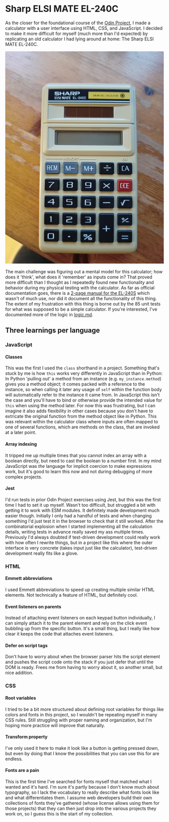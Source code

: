 # Sharp ELSI MATE EL-240C

As the closer for the foundational course of the [Odin Project](https://www.theodinproject.com), I made a calculator with a user interface using HTML, CSS, and JavaScript. I decided to make it more difficult for myself (much more than I'd expected) by replicating an old calculator I had lying around at home: The Sharp ELSI MATE EL-240C.

![Sharp ELSI MATE EL-240C calculator on wooden desk](./EL240C.jpg)

The main challenge was figuring out a mental model for this calculator; how does it 'think', what does it 'remember' as inputs come in? That proved more difficult than I thought as I repeatedly found new functionality and behavior during my physical testing with the calculator. As far as official documentation goes, there is a [2-page manual for the EL-240S](https://www.manualslib.com/manual/489333/Sharp-El-240s.html?page=1#manual) which wasn't of much use, nor did it document all the functionality of this thing. The extent of my frustration with this thing is borne out by the 85 unit tests for what was supposed to be a simple calculator. If you're interested, I've documented more of the logic in [logic.md](./logic.md).

## Three learnings per language

### JavaScript

#### Classes
This was the first I used the `class` shorthand in a project. Something that's stuck by me is how `this` works very differently in JavaScript than in Python: In Python 'pulling out' a method from an instance (e.g. `my_instance.method`) gives you a method object; it comes packed with a reference to the instance, so when calling it later any usage of `self` within the function body will automatically refer to the instance it came from. In JavaScript this isn't the case and you'll have to bind or otherwise provide the intended value for `this` when using the method later. For now this was frustrating, but I can imagine it also adds flexibility in other cases because you don't have to extricate the original function from the method object like in Python. This was relevant within the calculator class where inputs are often mapped to one of several functions, which are methods on the class, that are invoked at a later point.

#### Array indexing
It tripped me up multiple times that you cannot index an array with a boolean directly, but need to cast the boolean to a number first. In my mind JavaScript was *the* language for implicit coercion to make expressions work, but it's good to learn this now and not during debugging of more complex projects.

#### Jest
I'd run tests in prior Odin Project exercises using Jest, but this was the first time I had to set it up myself. Wasn't too difficult, but struggled a bit with getting it to work with ESM modules. It definitely made development much easier though. Initially I only had a handful of tests and when changing something I'd just test it in the browser to check that it still worked. After the combinatorial explosion when I started implementing all the calculation details, writing tests in advance really saved my ass multiple times. Previously I'd always doubted if test-driven development could really work with how often I rewrite things, but in a project like this where the outer interface is very concrete (takes input just like the calculator), test-driven development really fits like a glove.

### HTML

#### Emmett abbreviations
I used Emmett abbreviations to speed up creating multiple similar HTML elements. Not technically a feature of HTML, but definitely cool.

#### Event listeners on parents
Instead of attaching event listeners on each keypad button individually, I can simply attach it to the parent element and rely on the click event bubbling up from the specific button. It's a small thing, but I really like how clear it keeps the code that attaches event listeners.

#### Defer on script tags
Don't have to worry about when the browser parser hits the script element and pushes the script code onto the stack if you just defer that until the DOM is ready. Frees me from having to worry about it, so another small, but nice addition.

### CSS

#### Root variables
I tried to be a bit more structured about defining root variables for things like colors and fonts in this project, so I wouldn't be repeating myself in many CSS rules. Still struggling with proper naming and organization, but I'm hoping more practice will improve that naturally. 

#### Transform property
I've only used it here to make it look like a button is getting pressed down, but even by doing that I know the possibilities that you can use this for are endless.

#### Fonts are a pain
This is the first time I've searched for fonts myself that matched what I wanted and it's hard. I'm sure it's partly because I don't know much about typography, so I lack the vocabulary to really describe what fonts look like and what differentiates them. I assume web developers build their own collections of fonts they've gathered (whose license allows using them for those projects) that they can then just drop into the various projects they work on, so I guess this is the start of my collection.

